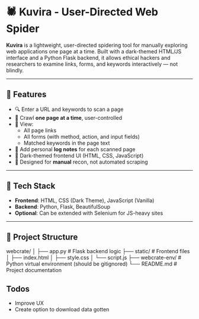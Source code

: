 # 🕷️ Kuvira - User-Directed Web Spider

**Kuvira** is a lightweight, user-directed spidering tool for manually exploring web applications one page at a time. Built with a dark-themed HTML/JS interface and a Python Flask backend, it allows ethical hackers and researchers to examine links, forms, and keywords interactively — not blindly.

---

## 🚀 Features

- 🔍 Enter a URL and keywords to scan a page
- 🧭 Crawl **one page at a time**, user-controlled
- 🧾 View:
  - All page links
  - All forms (with method, action, and input fields)
  - Matched keywords in the page text
- 📝 Add personal **log notes** for each scanned page
- 🌙 Dark-themed frontend UI (HTML, CSS, JavaScript)
- 🧠 Designed for **manual** recon, not automated scraping

---

## 🧰 Tech Stack

- **Frontend**: HTML, CSS (Dark Theme), JavaScript (Vanilla)
- **Backend**: Python, Flask, BeautifulSoup
- **Optional**: Can be extended with Selenium for JS-heavy sites

---

## 📁 Project Structure
webcrate/
│
├── app.py # Flask backend logic
├── static/ # Frontend files
│ ├── index.html
│ ├── style.css
│ └── script.js
├── webcrate-env/ # Python virtual environment (should be gitignored)
└── README.md # Project documentation


## Todos
- Improve UX
- Create option to download data gotten